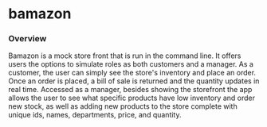 # bamazon

### Overview

Bamazon is a mock store front that is run in the command line. It offers users the options to simulate roles as both customers and a manager. As a customer, the user can simply see the store's inventory and place an order. Once an order is placed, a bill of sale is returned and the quantity updates in real time. Accessed as a manager, besides showing the storefront the app allows the user to see what specific products have low inventory and order new stock, as well as adding new products to the store complete with unique ids, names, departments, price, and quantity. 
